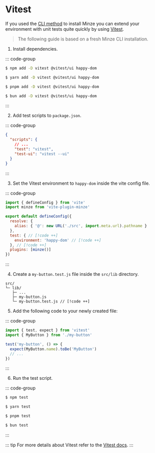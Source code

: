 # Vitest

If you used the [CLI method](/guide/installation#cli) to install Minze you can extend your environment with unit tests quite quickly by using [Vitest](https://vitest.dev).

> The following guide is based on a fresh Minze CLI installation.

1. Install dependencies.

::: code-group

```bash [npm]
$ npm add -D vitest @vitest/ui happy-dom
```

```bash [yarn]
$ yarn add -D vitest @vitest/ui happy-dom
```

```bash [pnpm]
$ pnpm add -D vitest @vitest/ui happy-dom
```

```bash [bun]
$ bun add -D vitest @vitest/ui happy-dom
```

:::

2. Add test scripts to `package.json`.

::: code-group

```json [package.json]
{
  "scripts": {
    // ...
    "test": "vitest",
    "test-ui": "vitest --ui"
  }
}
```

:::

3. Set the Vitest environment to `happy-dom` inside the vite config file.

::: code-group

<!-- prettier-ignore-start -->
```js [vite.config.js]
import { defineConfig } from 'vite'
import minze from 'vite-plugin-minze'

export default defineConfig({
  resolve: {
    alias: { '@': new URL('./src', import.meta.url).pathname }
  },
  test: { // [!code ++]
    environment: 'happy-dom' // [!code ++]
  }, // [!code ++]
  plugins: [minze()]
})
```
<!-- prettier-ignore-end -->

:::

4. Create a `my-button.test.js` file inside the `src/lib` directory.

```
src/
└─ lib/
   ├─ ...
   ├─ my-button.js
   └─ my-button.test.js // [!code ++]
```

5. Add the following code to your newly created file:

::: code-group

```js [src/lib/my-button.test.js]
import { test, expect } from 'vitest'
import { MyButton } from './my-button'

test('my-button', () => {
  expect(MyButton.name).toBe('MyButton')
  // ...
})
```

:::

6. Run the test script.

::: code-group

```bash [npm]
$ npm test
```

```bash [yarn]
$ yarn test
```

```bash [pnpm]
$ pnpm test
```

```bash [bun]
$ bun test
```

:::

::: tip
For more details about Vitest refer to the [Vitest docs](https://vitest.dev/).
:::
